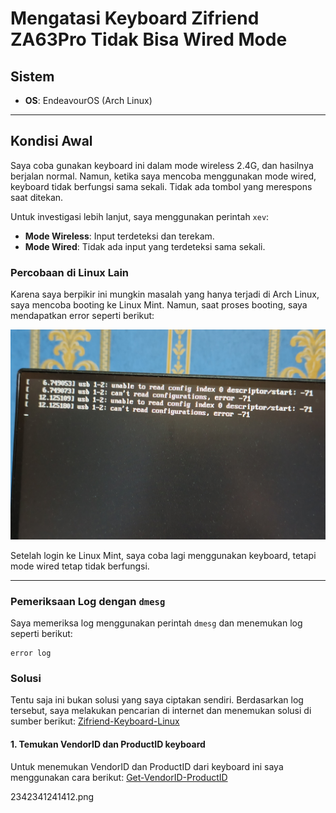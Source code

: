 # Mengatasi Keyboard Zifriend ZA63Pro Tidak Bisa Wired Mode

## Sistem
- **OS**: EndeavourOS (Arch Linux)

---

## Kondisi Awal
Saya coba gunakan keyboard ini dalam mode wireless 2.4G, dan hasilnya berjalan normal. Namun, ketika saya mencoba menggunakan mode wired, keyboard tidak berfungsi sama sekali. Tidak ada tombol yang merespons saat ditekan.

Untuk investigasi lebih lanjut, saya menggunakan perintah `xev`:
- **Mode Wireless**: Input terdeteksi dan terekam.
- **Mode Wired**: Tidak ada input yang terdeteksi sama sekali.

### Percobaan di Linux Lain
Karena saya berpikir ini mungkin masalah yang hanya terjadi di Arch Linux, saya mencoba booting ke Linux Mint. Namun, saat proses booting, saya mendapatkan error seperti berikut:

<img src="https://raw.githubusercontent.com/rizkia-as-pac/fix-zifriend-za63pro-on-linux/refs/heads/main/1734652914276.jpg" width="600">

Setelah login ke Linux Mint, saya coba lagi menggunakan keyboard, tetapi mode wired tetap tidak berfungsi.

---

### Pemeriksaan Log dengan `dmesg`
Saya memeriksa log menggunakan perintah `dmesg` dan menemukan log seperti berikut:

```log
error log
```

### Solusi
Tentu saja ini bukan solusi yang saya ciptakan sendiri. Berdasarkan log tersebut, saya melakukan pencarian di internet dan menemukan solusi di sumber berikut:
[Zifriend-Keyboard-Linux](https://github.com/ken-kuro/Zifriend-Keyboard-Linux/)

#### 1. Temukan VendorID dan ProductID keyboard
Untuk menemukan VendorID dan ProductID dari keyboard ini saya menggunakan cara berikut:
[Get-VendorID-ProductID](https://github.com/ken-kuro/Zifriend-Keyboard-Linux/)

2342341241412.png
